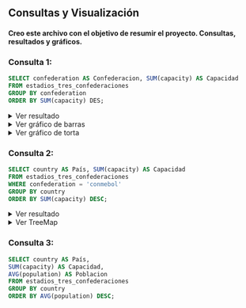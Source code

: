 ## Consultas y Visualización

#### Creo este archivo con el objetivo de resumir el proyecto. Consultas, resultados y gráficos.


### Consulta 1:

```sql
SELECT confederation AS Confederacion, SUM(capacity) AS Capacidad
FROM estadios_tres_confederaciones 
GROUP BY confederation 
ORDER BY SUM(capacity) DES;
```

<details>
<summary>Ver resultado</summary>

|Confederacion|Capacidad|
|-------------|-------------|
|UEFA         |20,158,727   |
|CONCACAF     |9,001,050    |
|CONMEBOL     |4,223,002    |

</details>

<details>
<summary>Ver gráfico de barras</summary>

![grafico_barras_1](https://github.com/guilleldas/Proyecto_Visualizacion_Python/assets/145810000/33597153-c8dd-489c-b20f-a942040d198f)

</details>

<details>
<summary>Ver gráfico de torta</summary>

![pie_chart_1](https://github.com/guilleldas/Proyecto_Visualizacion_Python/assets/145810000/188f3de7-9ee5-4a22-a000-c13f6480eb76)

</details>

### Consulta 2:

```sql
SELECT country AS País, SUM(capacity) AS Capacidad 
FROM estadios_tres_confederaciones 
WHERE confederation = 'conmebol' 
GROUP BY country 
ORDER BY SUM(capacity) DESC;
```

<details>
<summary>Ver resultado</summary>

|País     |Capacidad|
|---------|---------|
|Brazil   |1,614,462|
|Argentina|746,576  |
|Chile    |401,683  |
|Venezuela|361,597  |
|Colombia |286,529  |
|Peru     |216,661  |
|Paraguay |187,000  |
|Ecuador  |180,754  |
|Uruguay  |137,740  |
|Bolivia  |90,000   |

</details>

<details>
<summary>Ver TreeMap</summary>

![treemap_1](https://github.com/guilleldas/Proyecto_Visualizacion_Python/assets/145810000/5fe6a881-5a48-41c6-a2ab-fafcd0d49bb7)

</details>

### Consulta 3:

```sql
SELECT country AS País, 
SUM(capacity) AS Capacidad, 
AVG(population) AS Poblacion 
FROM estadios_tres_confederaciones 
GROUP BY country 
ORDER BY AVG(population) DESC;
```


